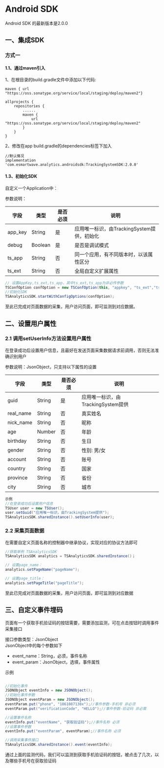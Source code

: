 # Android SDK

Android SDK 的最新版本是2.0.0

## 一、集成SDK

### 方式一

#### 1.1、通过maven引入

1、在根目录的build.gradle文件中添加以下代码:

```android
maven { url "https://oss.sonatype.org/service/local/staging/deploy/maven2"}
```

```android
allprojects {
    repositories {
        ......
        maven {
            url "https://oss.sonatype.org/service/local/staging/deploy/maven2"
        }
    }
}
```

2、修改在app build.gradle的dependencies标签下加入

```git
//默认情况
implementation 'com.esmartwave.analytics.androidsdk:TrackingSystemSDK:2.0.0'
```




#### 1.3、初始化SDK

自定义一个Application中：

参数说明：

| 字段    | 类型    | 是否必须 | 说明                                       |
| ------- | ------- | -------- | ------------------------------------------ |
| app_key | String  | 是       | 应用唯一标识，由TrackingSystem提供，初始化 |
| debug   | Boolean | 是       | 是否是调试模式                             |
| ts_app  | String  | 否       | 同一个应用，有不同版本时，以该属性区分     |
| ts_ext  | String  | 否       | 全局自定义扩展属性                         |

```java
// 设置AppKey,ts_ext,ts_app，其中ts_ext,ts_app为非必传参数
TSConfOption confOption = new TSConfOption(this, "appkey", "ts_ext","ts_app", false);
//初始化SDK
TSAnalyticsSDK.startWithConfigOptions(confOption);
```

至此已完成对页面数据的采集，用户访问页面，即可监测到对应数据。



## 二、设置用户属性

### 2.1 调用setUserInfo方法设置用户属性

在登录成功后设置用户信息，且最好在发送页面采集数据请求前调用，否则无法准确识别用户

参数说明：JsonObject，只支持以下属性的设置

| 字段      | 类型   | 是否必须 | 说明                               |
| --------- | ------ | -------- | ---------------------------------- |
| guid      | String | 是       | 应用唯一标识，由TrackingSystem提供 |
| real_name | String | 否       | 真实姓名                           |
| nick_name | String | 否       | 昵称                               |
| age       | Number | 否       | 年龄                               |
| birthday  | String | 否       | 生日                               |
| gender    | String | 否       | 性别: 男/女                        |
| account   | String | 否       | 账号                               |
| country   | String | 否       | 国家                               |
| province  | String | 否       | 省份                               |
| city      | String | 否       | 城市                               |


```java
示例
//在登录成功后设置用户信息
TSUser user = new TSUser();
user.setGuid("应用唯一标识，由TrackingSystem提供");
TSAnalyticsSDK.sharedInstance().setUserInfo(user);
```

### 2.2 采集页面数据

在需要自定义页面名称的控制器中继承协议，实现对应的协议方法即可
```java
//获取单例 TSAnalyticsSDK
TSAnalyticsSDK analytics = TSAnalyticsSDK.sharedInstance()；

// 设置page_name：
analytics.setPageName("pageName");

// 设置page_title：
analytics.setPageTitle("pageTitle");
```

至此已完成对页面数据的采集，用户访问页面，即可监测到对应数据



## 三、自定义事件埋码

 ⻚⾯有⼀个获取⼿机验证码的按钮需要，需要添加监测，可在点击按钮时调用事件采集接口

接口参数类型：JsonObject  
JsonObject中的每个参数如下

* event_name：String，必须，事件名称
* event_param：JsonObject，选填，事件属性

示例 

```java

//初始化事件
JSONObject eventInfo = new JSONObject();
//初始化事件参数
JSONObject eventParam = new JSONObject();
eventParam.put("phone", "1861087138x");//事件参数-手机号 非必须
eventParam.put("verificationCode", "HELLO");//事件参数-验证码 非必需

//设置事件名称
eventInfo.put("eventName", "获取验证码");//事件名称 必须
//设置事件参数
eventInfo.put("eventParam", eventParam);//事件名称 必须

//调用采集事件接口
TSAnalyticsSDK.sharedInstance().event(eventInfo);
```
通过上面的监测代码，我们可以监测到获取手机验证码的按钮，被点击了几次，以及哪些手机号在获取验证码